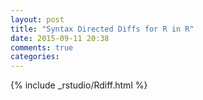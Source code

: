 ```yaml
---
layout: post
title: "Syntax Directed Diffs for R in R"
date: 2015-09-11 20:38
comments: true
categories:
---
```


{% include _rstudio/Rdiff.html %}
